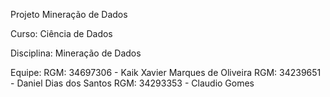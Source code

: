Projeto Mineração de Dados

Curso: Ciência de Dados

Disciplina: Mineração de Dados

Equipe: RGM: 34697306 - Kaik Xavier Marques de Oliveira
                 RGM: 34239651 - Daniel Dias dos Santos
                 RGM: 34293353 - Claudio Gomes
